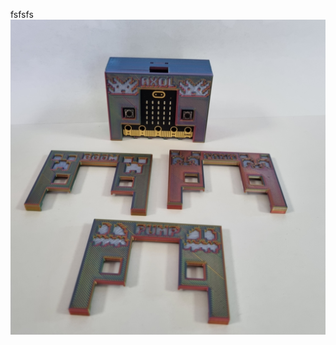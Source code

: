 fsfsfs
![foto](https://github.com/pslib-cz/2022-p2a-mme-pppp-JanHousa/blob/ed29cb7fc3b260ce82d221dfa0c835c7bf754185/sldprt%20realizace/minecraft/minecraft_realizace.jpg)
